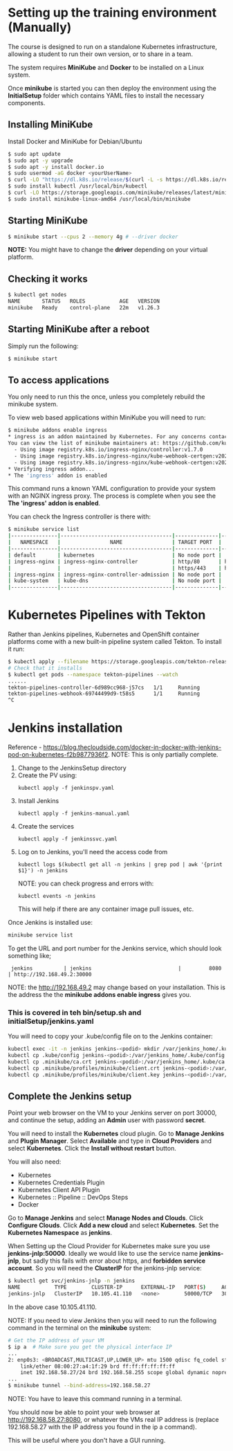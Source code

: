 # Setting up the training environment (Manually)

The course is designed to run on a standalone Kubernetes infrastructure, allowing a student to run their own version, or to share in a team.

The system requires **MiniKube** and **Docker** to be installed on a Linux system.

Once **minikube** is started you can then deploy the environment using the **InitialSetup** folder which contains YAML files to install the necessary components.

## Installing MiniKube

Install Docker and MiniKube for Debian/Ubuntu

```bash
$ sudo apt update
$ sudo apt -y upgrade
$ sudo apt -y install docker.io
$ sudo usermod -aG docker <yourUserName>
$ curl -LO "https://dl.k8s.io/release/$(curl -L -s https://dl.k8s.io/release/stable.txt)/bin/linux/amd64/kubectl"
$ sudo install kubectl /usr/local/bin/kubectl
$ curl -LO https://storage.googleapis.com/minikube/releases/latest/minikube-linux-amd64
$ sudo install minikube-linux-amd64 /usr/local/bin/minikube
```

## Starting MiniKube

```bash
$ minikube start --cpus 2 --memory 4g # --driver docker
```

**NOTE:** You might have to change the **driver** depending on your virtual platform.

## Checking it works

```bash
$ kubectl get nodes
NAME       STATUS   ROLES           AGE   VERSION
minikube   Ready    control-plane   22m   v1.26.3
```

## Starting MiniKube after a reboot

Simply run the following:

```bash
$ minikube start
```

## To access applications

You only need to run this the once, unless you completely rebuild the minikube system.

To view web based applications within MiniKube you will need to run:

```bash
$ minikube addons enable ingress
* ingress is an addon maintained by Kubernetes. For any concerns contact minikube on GitHub.
You can view the list of minikube maintainers at: https://github.com/kubernetes/minikube/blob/master/OWNERS
  - Using image registry.k8s.io/ingress-nginx/controller:v1.7.0
  - Using image registry.k8s.io/ingress-nginx/kube-webhook-certgen:v20230312-helm-chart-4.5.2-28-g66a760794
  - Using image registry.k8s.io/ingress-nginx/kube-webhook-certgen:v20230312-helm-chart-4.5.2-28-g66a760794
* Verifying ingress addon...
* The 'ingress' addon is enabled
```

This command runs a known YAML configuration to provide your system with an NGINX ingress proxy.  The process is complete when you see the **The 'ingress' addon is enabled**.

You can check the Ingress controller is there with:

```bash
$ minikube service list
|---------------|------------------------------------|--------------|---------------------------|
|   NAMESPACE   |                NAME                | TARGET PORT  |            URL            |
|---------------|------------------------------------|--------------|---------------------------|
| default       | kubernetes                         | No node port |                           |
| ingress-nginx | ingress-nginx-controller           | http/80      | http://192.168.49.2:32035 |
|               |                                    | https/443    | http://192.168.49.2:30938 |
| ingress-nginx | ingress-nginx-controller-admission | No node port |                           |
| kube-system   | kube-dns                           | No node port |                           |
|---------------|------------------------------------|--------------|---------------------------|
```

# Kubernetes Pipelines with Tekton

Rather than Jenkins pipelines, Kubernetes and OpenShift container platforms come with a new built-in pipeline system called Tekton.  To install it run:

```bash
$ kubectl apply --filename https://storage.googleapis.com/tekton-releases/pipeline/latest/release.yaml
# Check that it installs
$ kubectl get pods --namespace tekton-pipelines --watch
......
tekton-pipelines-controller-6d989cc968-j57cs   1/1     Running             0          10s
tekton-pipelines-webhook-69744499d9-t58s5      1/1     Running             0
^C
```

# Jenkins installation

Reference - https://blog.thecloudside.com/docker-in-docker-with-jenkins-pod-on-kubernetes-f2b9877936f2. NOTE: This is only partially complete.

1. Change to the JenkinsSetup directory
2. Create the PV using:
    ```
    kubectl apply -f jenkinspv.yaml
    ```
3. Install Jenkins
    ```
    kubectl apply -f jenkins-manual.yaml
    ```
4. Create the services
    ```
    kubectl apply -f jenkinssvc.yaml
    ```
5. Log on to Jenkins, you'll need the access code from
    ```
    kubectl logs $(kubectl get all -n jenkins | grep pod | awk '{print $1}') -n jenkins
    ```
    NOTE: you can check progress and errors with:
    ```
    kubectl events -n jenkins
    ```
    This will help if there are any container image pull issues, etc.

Once Jenkins is installed use:

```bash
minikube service list
```

To get the URL and port number for the Jenkins service, which should look something like;
```
 jenkins          | jenkins                            |         8080 | http://192.168.49.2:30000
 ```

 NOTE: the http://192.168.49.2 may change based on your installation.  This is the address the the **minikube addons enable ingress** gives you.

### This is covered in teh bin/setup.sh and initialSetup/jenkins.yaml

You will need to copy your .kube/config file on to the Jenkins container:

```bash
kubectl exec -it -n jenkins jenkins-<podid> mkdir /var/jenkins_home/.kube
kubectl cp .kube/config jenkins-<podid>:/var/jenkins_home/.kube/config -n jenkins 
kubectl cp .minikube/ca.crt jenkins-<podid>:/var/jenkins_home/.kube/ca.crt -n jenkins
kubectl cp .minikube/profiles/minikube/client.crt jenkins-<podid>:/var/jenkins_home/.kube/client.crt -n jenkins
kubectl cp .minikube/profiles/minikube/client.key jenkins-<podid>:/var/jenkins_home/.kube/client.key -n jenkins
```

## Complete the Jenkins setup

Point your web browser on the VM to your Jenkins server on port 30000, and continue the setup, adding an **Admin** user with password **secret**.

You will need to install the **Kubernetes** cloud plugin.  Go to **Manage Jenkins** and **Plugin Manager**.  Select **Available** and type in **Cloud Providers** and select **Kubernetes**.  Click the **Install without restart** button.

You will also need:
- Kubernetes
- Kubernetes Credentials Plugin
- Kubernetes Client API Plugin
- Kubernetes :: Pipeline :: DevOps Steps
- Docker

Go to **Manage Jenkins** and select **Manage Nodes and Clouds**.  Click **Configure Clouds**.  Click **Add a new cloud** and select **Kubernetes**.  Set the **Kubernetes Namespace** as **jenkins**.

When Setting up the Cloud Provider for Kubernetes make sure you use **jenkins-jnlp:50000**. Ideally we would like to use the service name **jenkins-jnlp**, but sadly this fails with error about https, and **forbidden service account**.  So you will need the **ClusterIP** for the jenkins-jnlp service:

```bash
$ kubectl get svc/jenkins-jnlp -n jenkins
NAME           TYPE        CLUSTER-IP      EXTERNAL-IP   PORT(S)     AGE
jenkins-jnlp   ClusterIP   10.105.41.110   <none>        50000/TCP   30m
```

In the above case 10.105.41.110.


NOTE: If you need to view Jenkins then you will need to run the following command in the terminal on the **minikube** system:

```bash
# Get the IP address of your VM
$ ip a  # Make sure you get the physical interface IP
...
2: enp0s3: <BROADCAST,MULTICAST,UP,LOWER_UP> mtu 1500 qdisc fq_codel state UP group default qlen 1000
    link/ether 08:00:27:a4:1f:29 brd ff:ff:ff:ff:ff:ff
    inet 192.168.58.27/24 brd 192.168.58.255 scope global dynamic noprefixroute enp0s3
...
$ minikube tunnel --bind-address=192.168.58.27
```

NOTE: You have to leave this command running in a terminal.

You should now be able to point your web browser at http://192.168.58.27:8080, or whatever the VMs real IP address is (replace 192.168.58.27 with the IP address you found in the ip a command).

This will be useful where you don't have a GUI running.